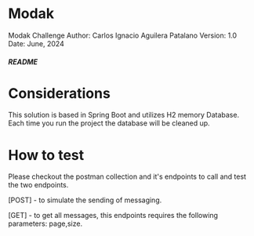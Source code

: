 # Modak
Modak Challenge 
Author: Carlos Ignacio Aguilera Patalano
Version: 1.0
Date: June, 2024

##### README #####

# Considerations
This solution is based in Spring Boot and utilizes H2 memory Database. Each time you run the project the database will be cleaned up.

# How to test

Please checkout the postman collection and it's endpoints to call and test the two endpoints.

[POST] - to simulate the sending of messaging.

[GET] - to get all messages, this endpoints requires the following parameters: page,size.
